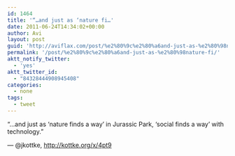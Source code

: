 ```yaml
---
id: 1464
title: '“…and just as ‘nature fi…'
date: 2011-06-24T14:34:02+00:00
author: Avi
layout: post
guid: 'http://aviflax.com/post/%e2%80%9c%e2%80%a6and-just-as-%e2%80%98nature-fi/'
permalink: '/post/%e2%80%9c%e2%80%a6and-just-as-%e2%80%98nature-fi/'
aktt_notify_twitter:
  - 'yes'
aktt_twitter_id:
  - "84328444908945408"
categories:
  - none
tags:
  - tweet
---
```

“…and just as ‘nature finds a way’ in Jurassic Park, ‘social finds a way’ with technology.”
  
— @jkottke, <a href="http://kottke.org/x/4pt9" rel="nofollow">http://kottke.org/x/4pt9</a>
